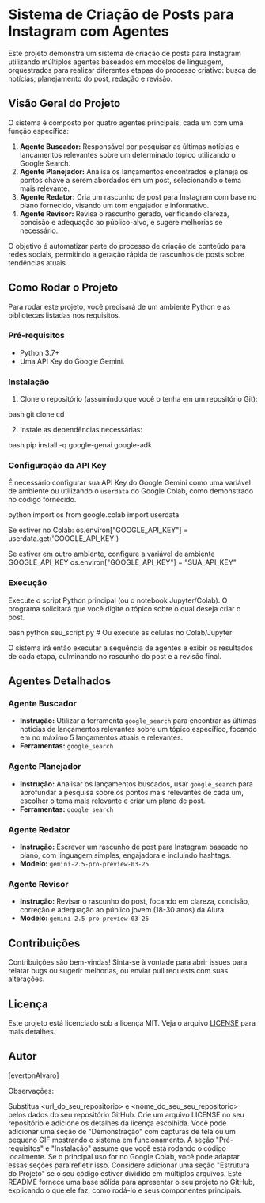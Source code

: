 # Sistema de Criação de Posts para Instagram com Agentes

Este projeto demonstra um sistema de criação de posts para Instagram utilizando múltiplos agentes baseados em modelos de linguagem, orquestrados para realizar diferentes etapas do processo criativo: busca de notícias, planejamento do post, redação e revisão.

## Visão Geral do Projeto

O sistema é composto por quatro agentes principais, cada um com uma função específica:

1.  **Agente Buscador:** Responsável por pesquisar as últimas notícias e lançamentos relevantes sobre um determinado tópico utilizando o Google Search.
2.  **Agente Planejador:** Analisa os lançamentos encontrados e planeja os pontos chave a serem abordados em um post, selecionando o tema mais relevante.
3.  **Agente Redator:** Cria um rascunho de post para Instagram com base no plano fornecido, visando um tom engajador e informativo.
4.  **Agente Revisor:** Revisa o rascunho gerado, verificando clareza, concisão e adequação ao público-alvo, e sugere melhorias se necessário.

O objetivo é automatizar parte do processo de criação de conteúdo para redes sociais, permitindo a geração rápida de rascunhos de posts sobre tendências atuais.

## Como Rodar o Projeto

Para rodar este projeto, você precisará de um ambiente Python e as bibliotecas listadas nos requisitos.

### Pré-requisitos

*   Python 3.7+
*   Uma API Key do Google Gemini.

### Instalação

1.  Clone o repositório (assumindo que você o tenha em um repositório Git):

bash git clone cd

2.  Instale as dependências necessárias:

bash pip install -q google-genai google-adk

### Configuração da API Key

É necessário configurar sua API Key do Google Gemini como uma variável de ambiente ou utilizando o `userdata` do Google Colab, como demonstrado no código fornecido.

python import os from google.colab import userdata

Se estiver no Colab:
os.environ["GOOGLE_API_KEY"] = userdata.get('GOOGLE_API_KEY')

Se estiver em outro ambiente, configure a variável de ambiente GOOGLE_API_KEY
os.environ["GOOGLE_API_KEY"] = "SUA_API_KEY"

### Execução

Execute o script Python principal (ou o notebook Jupyter/Colab). O programa solicitará que você digite o tópico sobre o qual deseja criar o post.

bash python seu_script.py # Ou execute as células no Colab/Jupyter

O sistema irá então executar a sequência de agentes e exibir os resultados de cada etapa, culminando no rascunho do post e a revisão final.

## Agentes Detalhados

### Agente Buscador

*   **Instrução:** Utilizar a ferramenta `google_search` para encontrar as últimas notícias de lançamentos relevantes sobre um tópico específico, focando em no máximo 5 lançamentos atuais e relevantes.
*   **Ferramentas:** `google_search`

### Agente Planejador

*   **Instrução:** Analisar os lançamentos buscados, usar `google_search` para aprofundar a pesquisa sobre os pontos mais relevantes de cada um, escolher o tema mais relevante e criar um plano de post.
*   **Ferramentas:** `google_search`

### Agente Redator

*   **Instrução:** Escrever um rascunho de post para Instagram baseado no plano, com linguagem simples, engajadora e incluindo hashtags.
*   **Modelo:** `gemini-2.5-pro-preview-03-25`

### Agente Revisor

*   **Instrução:** Revisar o rascunho do post, focando em clareza, concisão, correção e adequação ao público jovem (18-30 anos) da Alura.
*   **Modelo:** `gemini-2.5-pro-preview-03-25`

## Contribuições

Contribuições são bem-vindas! Sinta-se à vontade para abrir issues para relatar bugs ou sugerir melhorias, ou enviar pull requests com suas alterações.

## Licença

Este projeto está licenciado sob a licença MIT. Veja o arquivo [LICENSE](LICENSE) para mais detalhes.

## Autor

[evertonAlvaro]

Observações:

Substitua <url_do_seu_repositorio> e <nome_do_seu_seu_repositorio> pelos dados do seu repositório GitHub.
Crie um arquivo LICENSE no seu repositório e adicione os detalhes da licença escolhida.
Você pode adicionar uma seção de "Demonstração" com capturas de tela ou um pequeno GIF mostrando o sistema em funcionamento.
A seção "Pré-requisitos" e "Instalação" assume que você está rodando o código localmente. Se o principal uso for no Google Colab, você pode adaptar essas seções para refletir isso.
Considere adicionar uma seção "Estrutura do Projeto" se o seu código estiver dividido em múltiplos arquivos.
Este README fornece uma base sólida para apresentar o seu projeto no GitHub, explicando o que ele faz, como rodá-lo e seus componentes principais.
